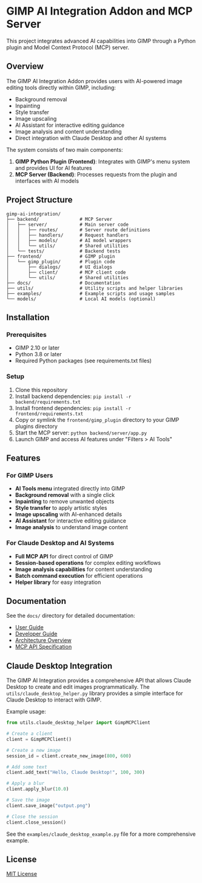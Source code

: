 # GIMP AI Integration Addon and MCP Server

This project integrates advanced AI capabilities into GIMP through a Python plugin and Model Context Protocol (MCP) server.

## Overview

The GIMP AI Integration Addon provides users with AI-powered image editing tools directly within GIMP, including:

- Background removal
- Inpainting
- Style transfer
- Image upscaling
- AI Assistant for interactive editing guidance
- Image analysis and content understanding
- Direct integration with Claude Desktop and other AI systems

The system consists of two main components:
1. **GIMP Python Plugin (Frontend)**: Integrates with GIMP's menu system and provides UI for AI features
2. **MCP Server (Backend)**: Processes requests from the plugin and interfaces with AI models

## Project Structure

```
gimp-ai-integration/
├── backend/               # MCP Server
│   ├── server/            # Main server code
│   │   ├── routes/        # Server route definitions
│   │   ├── handlers/      # Request handlers
│   │   ├── models/        # AI model wrappers
│   │   └── utils/         # Shared utilities
│   └── tests/             # Backend tests
├── frontend/              # GIMP plugin
│   └── gimp_plugin/       # Plugin code
│       ├── dialogs/       # UI dialogs
│       ├── client/        # MCP client code
│       └── utils/         # Shared utilities
├── docs/                  # Documentation
├── utils/                 # Utility scripts and helper libraries
├── examples/              # Example scripts and usage samples
└── models/                # Local AI models (optional)
```

## Installation

### Prerequisites
- GIMP 2.10 or later
- Python 3.8 or later
- Required Python packages (see requirements.txt files)

### Setup
1. Clone this repository
2. Install backend dependencies: `pip install -r backend/requirements.txt`
3. Install frontend dependencies: `pip install -r frontend/requirements.txt`
4. Copy or symlink the `frontend/gimp_plugin` directory to your GIMP plugins directory
5. Start the MCP server: `python backend/server/app.py`
6. Launch GIMP and access AI features under "Filters > AI Tools"

## Features

### For GIMP Users
- **AI Tools menu** integrated directly into GIMP
- **Background removal** with a single click
- **Inpainting** to remove unwanted objects
- **Style transfer** to apply artistic styles
- **Image upscaling** with AI-enhanced details
- **AI Assistant** for interactive editing guidance
- **Image analysis** to understand image content

### For Claude Desktop and AI Systems
- **Full MCP API** for direct control of GIMP
- **Session-based operations** for complex editing workflows
- **Image analysis capabilities** for content understanding
- **Batch command execution** for efficient operations
- **Helper library** for easy integration

## Documentation

See the `docs/` directory for detailed documentation:
- [User Guide](docs/user_guide.md)
- [Developer Guide](docs/developer_guide.md)
- [Architecture Overview](docs/architecture.md)
- [MCP API Specification](docs/mcp_api_specification.md)

## Claude Desktop Integration

The GIMP AI Integration provides a comprehensive API that allows Claude Desktop to create and edit images programmatically. The `utils/claude_desktop_helper.py` library provides a simple interface for Claude Desktop to interact with GIMP.

Example usage:

```python
from utils.claude_desktop_helper import GimpMCPClient

# Create a client
client = GimpMCPClient()

# Create a new image
session_id = client.create_new_image(800, 600)

# Add some text
client.add_text("Hello, Claude Desktop!", 100, 300)

# Apply a blur
client.apply_blur(10.0)

# Save the image
client.save_image("output.png")

# Close the session
client.close_session()
```

See the `examples/claude_desktop_example.py` file for a more comprehensive example.

## License

[MIT License](LICENSE)
